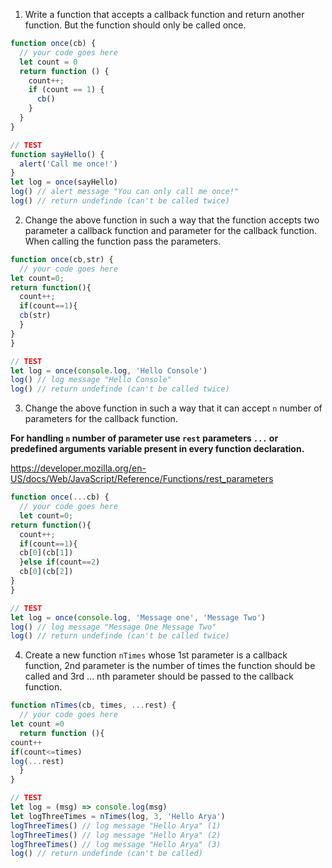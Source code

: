 1. Write a function that accepts a callback function and return another function. But the function should only be called once.

```js
function once(cb) {
  // your code goes here
  let count = 0
  return function () {
    count++;
    if (count == 1) {
      cb()
    }
  }
}

// TEST
function sayHello() {
  alert('Call me once!')
}
let log = once(sayHello)
log() // alert message "You can only call me once!"
log() // return undefinde (can't be called twice)
```

2. Change the above function in such a way that the function accepts two parameter a callback function and parameter for the callback function. When calling the function pass the parameters.

```js
function once(cb,str) {
  // your code goes here
let count=0;
return function(){
  count++;
  if(count==1){
  cb(str)
  }
}
}

// TEST
let log = once(console.log, 'Hello Console')
log() // log message "Hello Console"
log() // return undefinde (can't be called twice)
```

3. Change the above function in such a way that it can accept `n` number of parameters for the callback function.

**For handling `n` number of parameter use `rest` parameters `...` or predefined arguments variable present in every function declaration.**

https://developer.mozilla.org/en-US/docs/Web/JavaScript/Reference/Functions/rest_parameters

```js
function once(...cb) {
  // your code goes here
  let count=0;
return function(){
  count++;
  if(count==1){
  cb[0](cb[1])
  }else if(count==2)
  cb[0](cb[2])
}
}

// TEST
let log = once(console.log, 'Message one', 'Message Two')
log() // log message "Message One Message Two"
log() // return undefinde (can't be called twice)
```

4. Create a new function `nTimes` whose 1st parameter is a callback function, 2nd parameter is the number of times the function should be called and 3rd ... nth parameter should be passed to the callback function.

```js
function nTimes(cb, times, ...rest) {
  // your code goes here
let count =0
  return function (){
count++
if(count<=times)
log(...rest)
  }
}

// TEST
let log = (msg) => console.log(msg)
let logThreeTimes = nTimes(log, 3, 'Hello Arya')
logThreeTimes() // log message "Hello Arya" (1)
logThreeTimes() // log message "Hello Arya" (2)
logThreeTimes() // log message "Hello Arya" (3)
log() // return undefinde (can't be called)
```
